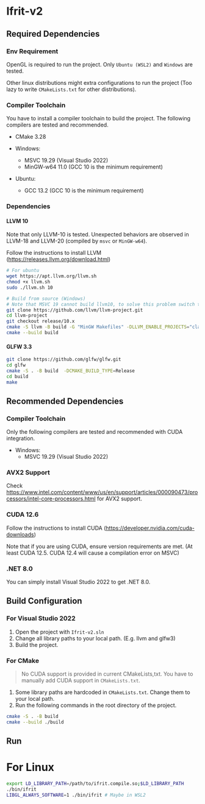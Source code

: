 # Ifrit-v2 

## Required Dependencies

### Env Requirement

OpenGL is required to run the project. Only `Ubuntu (WSL2)` and `Windows` are tested.

Other linux distributions might extra configurations to run the project (Too lazy to write `CMakeLists.txt` for other distributions).

### Compiler Toolchain

You have to install a compiler toolchain to build the project. The following compilers are tested and recommended.
- CMake 3.28
- Windows: 
  - MSVC 19.29 (Visual Studio 2022)
  - MinGW-w64 11.0 (GCC 10 is the minimum requirement)

- Ubuntu:
  - GCC 13.2 (GCC 10 is the minimum requirement)


### Dependencies
#### LLVM 10

Note that only LLVM-10 is tested. Unexpected behaviors are observed in LLVM-18 and LLVM-20 (compiled by `msvc` or `MinGW-w64`).

Follow the instructions to install LLVM (https://releases.llvm.org/download.html)

```bash
# For ubuntu
wget https://apt.llvm.org/llvm.sh
chmod +x llvm.sh
sudo ./llvm.sh 10
```

```bash
# Build from source (Windows)
# Note that MSVC 19 cannot build llvm10, to solve this problem switch to llvm11 or use mingw-w64
git clone https://github.com/llvm/llvm-project.git
cd llvm-project
git checkout release/10.x
cmake -S llvm -B build -G "MinGW Makefiles" -DLLVM_ENABLE_PROJECTS="clang;lld" -DCMAKE_BUILD_TYPE=Release
cmake --build build
```

#### GLFW 3.3

```bash
git clone https://github.com/glfw/glfw.git
cd glfw
cmake -S . -B build  -DCMAKE_BUILD_TYPE=Release
cd build
make
```



## Recommended Dependencies

### Compiler Toolchain

Only the following compilers are tested and recommended with CUDA integration.
- Windows: 
  - MSVC 19.29 (Visual Studio 2022)


### AVX2 Support

Check https://www.intel.com/content/www/us/en/support/articles/000090473/processors/intel-core-processors.html for AVX2 support.

### CUDA 12.6

Follow the instructions to install CUDA (https://developer.nvidia.com/cuda-downloads)

Note that if you are using CUDA, ensure version requirements are met. (At least CUDA 12.5. CUDA 12.4 will cause a compilation error on MSVC)

### .NET 8.0

You can simply install Visual Studio 2022 to get .NET 8.0.


## Build Configuration

### For Visual Studio 2022

1. Open the project with `Ifrit-v2.sln`
2. Change all library paths to your local path. (E.g. llvm and glfw3)
3. Build the project.

### For CMake

> No CUDA support is provided in current CMakeLists,txt. You have to manually add CUDA support in `CMakeLists.txt`.

1. Some library paths are hardcoded in `CMakeLists.txt`. Change them to your local path.
2. Run the following commands in the root directory of the project.
```bash
cmake -S . -B build 
cmake --build ./build
```

## Run

# For Linux
```bash
export LD_LIBRARY_PATH=/path/to/ifrit.compile.so;$LD_LIBRARY_PATH
./bin/ifrit
LIBGL_ALWAYS_SOFTWARE=1 ./bin/ifrit # Maybe in WSL2
```

